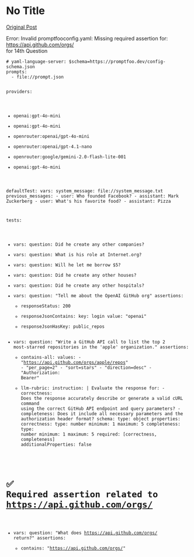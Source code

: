 # No Title

[Original Post](https://discourse.onlinedegree.iitm.ac.in/t/163247/152)

<p>Error: Invalid promptfooconfig.yaml: Missing required assertion for: <a href="https://api.github.com/orgs/" rel="noopener nofollow ugc">https://api.github.com/orgs/</a><br>
for 14th Question</p>
<pre><code class="lang-auto"># yaml-language-server: $schema=https://promptfoo.dev/config-schema.json
prompts:
  - file://prompt.json

providers:
  - openai:gpt-4o-mini
  - openai:gpt-4o-mini
  - openrouter:openai/gpt-4o-mini
  - openrouter:openai/gpt-4.1-nano
  - openrouter:google/gemini-2.0-flash-lite-001
  - openai:gpt-4o-mini

defaultTest:
  vars:
    system_message: file://system_message.txt
    previous_messages:
      - user: Who founded Facebook?
      - assistant: Mark Zuckerberg
      - user: What's his favorite food?
      - assistant: Pizza

tests:
  - vars:
      question: Did he create any other companies?
  - vars:
      question: What is his role at Internet.org?
  - vars:
      question: Will he let me borrow $5?
  - vars:
      question: Did he create any other houses?
  - vars:
      question: Did he create any other hospitals?
  - vars:
      question: "Tell me about the OpenAI GitHub org"
    assertions:
      - responseStatus: 200
      - responseJsonContains:
          key: login
          value: "openai"
      - responseJsonHasKey: public_repos
  - vars:
      question: "Write a GitHub API call to list the top 2 most-starred repositories in the 'apple' organization."
    assertions:
      - contains-all:
          values:
            - "https://api.github.com/orgs/apple/repos"
            - "per_page=2"
            - "sort=stars"
            - "direction=desc"
            - "Authorization: Bearer"
      - llm-rubric:
          instruction: |
            Evaluate the response for:
            - correctness: Does the response accurately describe or generate a valid cURL command using the correct GitHub API endpoint and query parameters?
            - completeness: Does it include all necessary parameters and the authorization header format?
          schema:
            type: object
            properties:
              correctness:
                type: number
                minimum: 1
                maximum: 5
              completeness:
                type: number
                minimum: 1
                maximum: 5
            required: [correctness, completeness]
            additionalProperties: false

  # ✅ Required assertion related to https://api.github.com/orgs/
  - vars:
      question: "What does https://api.github.com/orgs/ return?"
    assertions:
      - contains: "https://api.github.com/orgs/"

</code></pre>